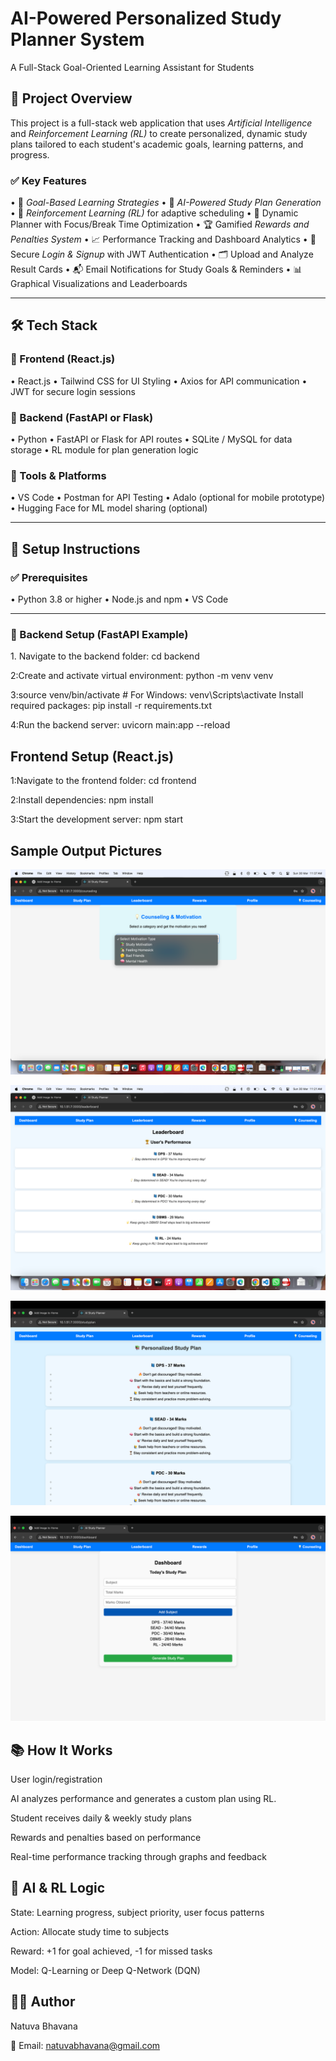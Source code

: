 # AI-Powered Personalized Study Planner System  
A Full-Stack Goal-Oriented Learning Assistant for Students

## 📌 Project Overview
This project is a full-stack web application that uses *Artificial Intelligence* and *Reinforcement Learning (RL)* to create personalized, dynamic study plans tailored to each student's academic goals, learning patterns, and progress.

### ✅ Key Features
•⁠  ⁠🎯 *Goal-Based Learning Strategies*
•⁠  ⁠🤖 *AI-Powered Study Plan Generation*
•⁠  ⁠🧠 *Reinforcement Learning (RL)* for adaptive scheduling
•⁠  ⁠📅 Dynamic Planner with Focus/Break Time Optimization
•⁠  ⁠🏆 Gamified *Rewards and Penalties System*
•⁠  ⁠📈 Performance Tracking and Dashboard Analytics
•⁠  ⁠🔐 Secure *Login & Signup* with JWT Authentication
•⁠  ⁠🗂️ Upload and Analyze Result Cards
•⁠  ⁠📬 Email Notifications for Study Goals & Reminders
•⁠  ⁠📊 Graphical Visualizations and Leaderboards

---

## 🛠️ Tech Stack

### 🔹 Frontend (React.js)
•⁠  ⁠React.js
•⁠  ⁠Tailwind CSS for UI Styling
•⁠  ⁠Axios for API communication
•⁠  ⁠JWT for secure login sessions

### 🔹 Backend (FastAPI or Flask)
•⁠  ⁠Python
•⁠  ⁠FastAPI or Flask for API routes
•⁠  ⁠SQLite / MySQL for data storage
•⁠  ⁠RL module for plan generation logic

### 🔹 Tools & Platforms
•⁠  ⁠VS Code
•⁠  ⁠Postman for API Testing
•⁠  ⁠Adalo (optional for mobile prototype)
•⁠  ⁠Hugging Face for ML model sharing (optional)

---

## 🚀 Setup Instructions

### ✅ Prerequisites
•⁠  ⁠Python 3.8 or higher
•⁠  ⁠Node.js and npm
•⁠  ⁠VS Code

---

### 🔧 Backend Setup (FastAPI Example)

1.⁠ ⁠Navigate to the backend folder:
cd backend

2:Create and activate virtual environment:
python -m venv venv

3:source venv/bin/activate  # For Windows: venv\Scripts\activate
Install required packages:
pip install -r requirements.txt

4:Run the backend server:
uvicorn main:app --reload

## Frontend Setup (React.js)
1:Navigate to the frontend folder:
cd frontend

2:Install dependencies:
npm install

3:Start the development server:
npm start


## Sample Output Pictures
![image](https://github.com/GudepuRakshitha/An-AI-Powered-Personalized-Study-Planner-System-with-Goal-Based-Learning-/blob/55fa70cc77a03328a63283eedd69e9242a8c03bf/studyplanner4.png)

![image](https://github.com/GudepuRakshitha/An-AI-Powered-Personalized-Study-Planner-System-with-Goal-Based-Learning-/blob/55fa70cc77a03328a63283eedd69e9242a8c03bf/studyplanner3.png)

![image](https://github.com/GudepuRakshitha/An-AI-Powered-Personalized-Study-Planner-System-with-Goal-Based-Learning-/blob/55fa70cc77a03328a63283eedd69e9242a8c03bf/studyplanner2.png)

![image](https://github.com/GudepuRakshitha/An-AI-Powered-Personalized-Study-Planner-System-with-Goal-Based-Learning-/blob/55fa70cc77a03328a63283eedd69e9242a8c03bf/studyplanner1.png)

## 📚 How It Works
User login/registration

AI analyzes performance and generates a custom plan using RL.

Student receives daily & weekly study plans

Rewards and penalties based on performance

Real-time performance tracking through graphs and feedback

## 🧠 AI & RL Logic
State: Learning progress, subject priority, user focus patterns

Action: Allocate study time to subjects

Reward: +1 for goal achieved, -1 for missed tasks

Model: Q-Learning or Deep Q-Network (DQN)


## 👩‍💻 Author
Natuva Bhavana

📧 Email: natuvabhavana@gmail.com
